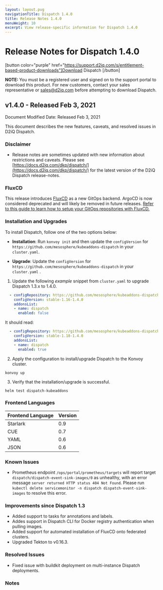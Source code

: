```yaml
---
layout: layout.pug
navigationTitle: Dispatch 1.4.0
title: Release Notes 1.4.0
menuWeight: 10
excerpt: View release-specific information for Dispatch 1.4.0 
---
```


# Release Notes for Dispatch 1.4.0

[button color="purple" href="https://support.d2iq.com/s/entitlement-based-product-downloads"]Download Dispatch [/button]

<p class="message--note"><strong>NOTE: </strong>You must be a registered user and signed on to the support portal to download this product. For new customers, contact your sales representative or <a href="mailto:sales@d2iq.com">sales@d2iq.com</a> before attempting to download Dispatch.</p>

## v1.4.0 - Released Feb 3, 2021
Document Modified Date: Released Feb 3, 2021

This document describes the new features, caveats, and resolved issues in D2iQ Dispatch. 

### Disclaimer

* Release notes are sometimes updated with new information about restrictions and caveats. Please see [https://docs.d2iq.com/dkp/dispatch/](https://docs.d2iq.com/dkp/dispatch/) for the latest version of the D2iQ Dispatch release-notes.

### FluxCD

This release introduces [FluxCD](https://toolkit.fluxcd.io/) as a new GitOps backend. ArgoCD is now considered deprecated and will likely be removed in future releases. [Refer to this guide to learn how to setup your GitOps repositories with FluxCD.](../../tutorials/cd_tutorials/fluxcd/)

### Installation and Upgrades

To install Dispatch, follow one of the two options below:
- **Installation**: Run `konvoy init` and then update the `configVersion` for `https://github.com/mesosphere/kubeaddons-dispatch` in your `cluster.yaml`. 

- **Upgrade**: Update the `configVersion` for `https://github.com/mesosphere/kubeaddons-dispatch` in your `cluster.yaml` .

1. Update the following *example* snippet from `cluster.yaml` to upgrade Dispatch 1.3.x to 1.4.0.

```yaml
  - configRepository: https://github.com/mesosphere/kubeaddons-dispatch
    configVersion: stable-1.16-1.4.0
    addonsList:
    - name: dispatch
      enabled: false
```

It should read:

```yaml
  - configRepository: https://github.com/mesosphere/kubeaddons-dispatch
    configVersion: stable-1.18-1.4.0
    addonsList:
    - name: dispatch
      enabled: true
```

2. Apply the configuration to install/upgrade Dispatch to the Konvoy cluster.
```
konvoy up
```

3. Verify that the installation/upgrade is successful.
```
helm test dispatch-kubeaddons
```
### Frontend Languages

| Frontend Language | Version |
| ------------------ | ------- |
|Starlark | 0.9 |
|CUE | 0.7 |
|YAML | 0.6 |
|JSON | 0.6 |

### Known Issues

- Prometheus endpoint `/ops/portal/prometheus/targets` will report target `dispatch/dispatch-event-sink-images/0` as unhealthy, with an error message `server returned HTTP status 404 Not Found`. Please run `kubectl delete servicemonitor -n dispatch dispatch-event-sink-images` to resolve this error.

### Improvements since Dispatch 1.3

- Added support to tasks for annotations and labels.
- Addes support in Dispatch CLI for Docker registry authentication when pulling images.
- Added support for automated installation of FluxCD onto federated clusters.
- Upgraded Tekton to v0.16.3. 

### Resolved Issues

- Fixed issue with buildkit deployment on multi-instance Dispatch deployments.


### Notes
